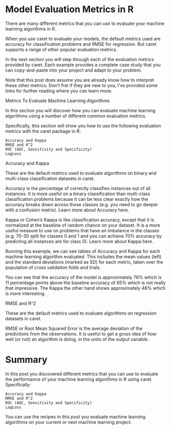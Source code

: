 # Model Evaluation Metrics in R

There are many different metrics that you can use to evaluate your machine learning algorithms in R.

When you use caret to evaluate your models, the default metrics used are accuracy for classification problems and RMSE for regression. But caret supports a range of other popular evaluation metrics.

In the next section you will step through each of the evaluation metrics provided by caret. Each example provides a complete case study that you can copy-and-paste into your project and adapt to your problem.

Note that this post does assume you are already know how to interpret these other metrics. Don’t fret if they are new to you, I’ve provided some links for further reading where you can learn more.


Metrics To Evaluate Machine Learning Algorithms

In this section you will discover how you can evaluate machine learning algorithms using a number of different common evaluation metrics.

Specifically, this section will show you how to use the following evaluation metrics with the caret package in R:

    Accuracy and Kappa
    RMSE and R^2
    ROC (AUC, Sensitivity and Specificity)
    LogLoss

Accuracy and Kappa

These are the default metrics used to evaluate algorithms on binary and multi-class classification datasets in caret.

Accuracy is the percentage of correctly classifies instances out of all instances. It is more useful on a binary classification than multi-class classification problems because it can be less clear exactly how the accuracy breaks down across those classes (e.g. you need to go deeper with a confusion matrix). Learn more about Accuracy here.

Kappa or Cohen’s Kappa is like classification accuracy, except that it is normalized at the baseline of random chance on your dataset. It is a more useful measure to use on problems that have an imbalance in the classes (e.g. 70-30 split for classes 0 and 1 and you can achieve 70% accuracy by predicting all instances are for class 0). Learn more about Kappa here.


Running this example, we can see tables of Accuracy and Kappa for each machine learning algorithm evaluated. This includes the mean values (left) and the standard deviations (marked as SD) for each metric, taken over the population of cross validation folds and trials.

You can see that the accuracy of the model is approximately 76% which is 11 percentage points above the baseline accuracy of 65% which is not really that impressive. The Kappa the other hand shows approximately 46% which is more interesting.

RMSE and R^2

These are the default metrics used to evaluate algorithms on regression datasets in caret.

RMSE or Root Mean Squared Error is the average deviation of the predictions from the observations. It is useful to get a gross idea of how well (or not) an algorithm is doing, in the units of the output variable.


# Summary

In this post you discovered different metrics that you can use to evaluate the performance of your machine learning algorithms in R using caret. Specifically:

    Accuracy and Kappa
    RMSE and R^2
    ROC (AUC, Sensitivity and Specificity)
    LogLoss

You can use the recipes in this post you evaluate machine learning algorithms on your current or next machine learning project.
